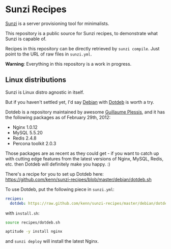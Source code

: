 Sunzi Recipes
=============

[Sunzi](https://github.com/kenn/sunzi) is a server provisioning tool for minimalists.

This repository is a public source for Sunzi recipes, to demonstrate what Sunzi is capable of.

Recipes in this repository can be directly retrieved by `sunzi compile`. Just point to the URL of raw files in `sunzi.yml`.

**Warning**: Everything in this repository is a work in progress.

Linux distributions
-------------------

Sunzi is Linux distro agnostic in itself.

But if you haven't settled yet, I'd say [Debian](http://www.debian.org/) with [Dotdeb](http://www.dotdeb.org/) is worth a try.

Dotdeb is a repository maintained by awesome [Guillaume Plessis](https://twitter.com/w_a_s_t_e), and it has the following packages as of February 29th, 2012:

* Nginx 1.0.12
* MySQL 5.5.20
* Redis 2.4.8
* Percona toolkit 2.0.3

Those packages are as recent as they could get - if you want to catch up with cutting edge features from the latest versions of Nginx, MySQL, Redis, etc. then Dotdeb will definitely make you happy. :)

There's a recipe for you to set up Dotdeb here: https://github.com/kenn/sunzi-recipes/blob/master/debian/dotdeb.sh

To use Dotdeb, put the following piece in `sunzi.yml`:

```yaml
recipes:
  dotdeb: https://raw.github.com/kenn/sunzi-recipes/master/debian/dotdeb.sh
```

with `install.sh`:

```bash
source recipes/dotdeb.sh

aptitude -y install nginx
```

and `sunzi deploy` will install the latest Nginx.
